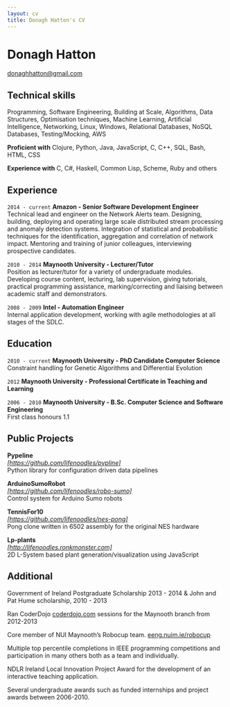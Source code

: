 ```yaml
---
layout: cv
title: Donagh Hatton's CV
---
```

# Donagh Hatton

<div id="webaddress">
<a href="donaghhatton@gmail.com">donaghhatton@gmail.com</a>
</div>

## Technical skills
Programming, 
Software Engineering, 
Building at Scale,
Algorithms, 
Data Structures, 
Optimisation techniques, 
Machine Learning,
Artificial Intelligence, 
Networking, 
Linux, 
Windows,
Relational Databases,
NoSQL Databases,
Testing/Mocking,
AWS

__Proficient with__
Clojure, Python, Java, JavaScript, C, C++, SQL, Bash, HTML, CSS

__Experience with__ 
C, C#, Haskell, Common Lisp, Scheme, Ruby and others 

## Experience
`2014 - current`
__Amazon - Senior Software Development Engineer__  
Technical lead and engineer on the Network Alerts team. Designing, building, deploying and operating large scale distributed stream processing and anomaly detection systems. Integration of statistical and probabilistic techniques for the identification, aggregation and correlation of network impact. Mentoring and training of junior colleagues, interviewing prospective candidates.

`2010 - 2014`
__Maynooth University - Lecturer/Tutor__  
Position as lecturer/tutor for a variety of undergraduate modules. Developing course content, lecturing, lab supervision, giving tutorials, practical programming assistance, marking/correcting and liaising between academic staff and demonstrators.

`2008 - 2009`
__Intel - Automation Engineer__  
Internal application development, working with agile methodologies at all stages of the SDLC.


## Education
`2010 - current`
__Maynooth University - PhD Candidate Computer Science__  
  Constraint handling for Genetic Algorithms and Differential Evolution

`2012`
__Maynooth University - Professional Certificate in Teaching and Learning__  

`2006 - 2010`
__Maynooth University - B.Sc. Computer Science and Software Engineering__  
First class honours 1.1

## Public Projects

__Pypeline__  
*[https://github.com/lifenoodles/pypline]*  
Python library for configuration driven data pipelines

__ArduinoSumoRobot__  
*[https://github.com/lifenoodles/robo-sumo]*  
Control system for Arduino Sumo robots

__TennisFor10__  
*[https://github.com/lifenoodles/nes-pong]*  
Pong clone written in 6502 assembly for the original NES hardware

__Lp-plants__  
*[http://lifenoodles.ronkmonster.com]*  
2D L-System based plant generation/visualization using JavaScript

## Additional

Government of Ireland Postgraduate Scholarship 2013 - 2014 & John and Pat Hume scholarship, 2010 - 2013

Ran CoderDojo [coderdojo.com](http://coderdojo.com) sessions for the Maynooth branch from 2012-2013

Core member of NUI Maynooth’s Robocup team.
[eeng.nuim.ie/robocup](http://eeng.nuim.ie/robocup)

Multiple top percentile completions in IEEE programming competitions and participation in many others both as a team and individually.

NDLR Ireland Local Innovation Project Award for the development of an interactive teaching application.

Several undergraduate awards such as funded internships and project awards between 2006-2010.

<!-- ### Footer

Last updated: August 2018 -->


